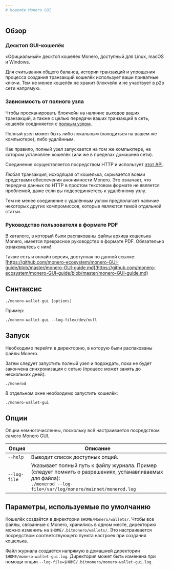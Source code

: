 ```yaml
---
# Кошелёк Monero GUI
---
```


## Обзор

### Десктоп GUI-кошелёк

«Официальный» десктоп кошелёк Monero, доступный для Linux, macOS и Windows.

Для считывания общего баланса, истории транзакций и упрощения процесса создания транзакций кошелёк использует ваши приватные ключи.
Тем не менее кошелёк не хранит блокчейн и не участвует в p2p сети напрямую.

### Зависимость от полного узла

Чтобы просканировать блокчейн на наличие выходов ваших транзакций, а также с целью передачи ваших транзакций в сеть, кошелёк соединяется с [полным узлом](https://wiki.xmr.ru/interacting/monerod.html).   

Полный узел может быть либо локальным (находиться на вашем же компьютере), либо удалённым.

Как правило, полный узел запускается на том же компьютере, на котором установлен кошелёк (или же в пределах домашней сети).

Соединение осуществляется посредством HTTP и использует [этот API](https://www.getmonero.org/resources/developer-guides/wallet-rpc.html).

Любая транзакция, исходящая от кошелька, скрывается всеми средствами обеспечения анонимности Monero. Это означает, что передача данных по HTTP в простом текстовом формате не является проблемой, даже если вы подсоединяетесь к удалённому узлу.

Тем не менее соединение с удалённым узлом предполагает наличие некоторых других компромиссов, которые являются темой отдельной статьи.

### Руководство пользователя в формате PDF

В каталоге, в который были распакованы файлы архива кошелька Monero, имеется прекрасное руководство в формате PDF. Обязательно ознакомьтесь с ним!

Также есть и онлайн версия, доступная по данной ссылке:<br />
[https://github.com/monero-ecosystem/monero-GUI-guide/blob/master/monero-GUI-guide.md](https://github.com/monero-ecosystem/monero-GUI-guide/blob/master/monero-GUI-guide.md)

## Синтаксис

`./monero-wallet-gui [options]`

Пример:

`./monero-wallet-gui --log-file=/dev/null`

## Запуск

Необходимо перейти в директорию, в которую были распакованы файлы Monero.

Затем следует запустить полный узел и подождать, пока не будет закончена синхронизация с сетью (процесс может занять до нескольких дней):

`./monerod`

В отдельном окне необходимо запустить кошелёк:

`./monero-wallet-gui`

## Опции

Опции немногочисленны, поскольку всё настраивается посредством самого Monero GUI.

| Опция               | Описание
|---------------------|--------------------------------------------------------------------------------------------------------------------------------------
| `--help`            | Выводит список доступных опций.
| `--log-file`        | Указывает полный путь к файлу журнала. Пример (следует помнить о разрешениях, устанавливаемых для файла): <br/>`./monerod --log-file=/var/log/monero/mainnet/monerod.log`

## Параметры, используемые по умолчанию

Кошелёк создаётся в директории `$HOME/Monero/wallets/`.
Чтобы все файлы, связанные с Monero, хранились в одном месте, директорию можно изменить на `$HOME/.bitmonero/wallets/`.
Это настраивается посредством соответствующего пункта настроек при создания кошелька.

Файл журнала создаётся напрямую в домашней директории `$HOME/monero-wallet-gui.log`.
Директория может быть изменена при помощи опции `--log-file=$HOME/.bitmonero/monero-wallet-gui.log`.
